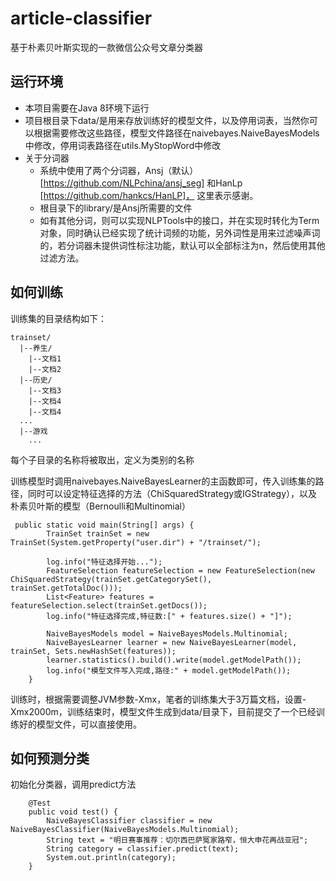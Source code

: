 # article-classifier
基于朴素贝叶斯实现的一款微信公众号文章分类器
## 运行环境
- 本项目需要在Java 8环境下运行
- 项目根目录下data/是用来存放训练好的模型文件，以及停用词表，当然你可以根据需要修改这些路径，模型文件路径在naivebayes.NaiveBayesModels中修改，停用词表路径在utils.MyStopWord中修改
- 关于分词器
  - 系统中使用了两个分词器，Ansj（默认）[https://github.com/NLPchina/ansj_seg] 和HanLp [https://github.com/hankcs/HanLP]， 这里表示感谢。
  - 根目录下的library/是Ansj所需要的文件
  - 如有其他分词，则可以实现NLPTools中的接口，并在实现时转化为Term对象，同时确认已经实现了统计词频的功能，另外词性是用来过滤噪声词的，若分词器未提供词性标注功能，默认可以全部标注为n，然后使用其他过滤方法。
  
## 如何训练
训练集的目录结构如下：
```
trainset/
  |--养生/
    |--文档1
    |--文档2
  |--历史/
    |--文档3
    |--文档4
    |--文档4
  ...
  |--游戏
    ...
```
每个子目录的名称将被取出，定义为类别的名称

训练模型时调用naivebayes.NaiveBayesLearner的主函数即可，传入训练集的路径，同时可以设定特征选择的方法（ChiSquaredStrategy或IGStrategy），以及朴素贝叶斯的模型（Bernoulli和Multinomial）
```
 public static void main(String[] args) {
        TrainSet trainSet = new TrainSet(System.getProperty("user.dir") + "/trainset/");

        log.info("特征选择开始...");
        FeatureSelection featureSelection = new FeatureSelection(new ChiSquaredStrategy(trainSet.getCategorySet(), trainSet.getTotalDoc()));
        List<Feature> features = featureSelection.select(trainSet.getDocs());
        log.info("特征选择完成,特征数:[" + features.size() + "]");

        NaiveBayesModels model = NaiveBayesModels.Multinomial;
        NaiveBayesLearner learner = new NaiveBayesLearner(model, trainSet, Sets.newHashSet(features));
        learner.statistics().build().write(model.getModelPath());
        log.info("模型文件写入完成,路径:" + model.getModelPath());
    }
```
训练时，根据需要调整JVM参数-Xmx，笔者的训练集大于3万篇文档，设置-Xmx2000m，训练结束时，模型文件生成到data/目录下，目前提交了一个已经训练好的模型文件，可以直接使用。

## 如何预测分类
初始化分类器，调用predict方法
```
    @Test
    public void test() {
        NaiveBayesClassifier classifier = new NaiveBayesClassifier(NaiveBayesModels.Multinomial);
        String text = "明日赛事推荐：切尔西巴萨冤家路窄，恒大申花再战亚冠";
        String category = classifier.predict(text);
        System.out.println(category);
    }
```